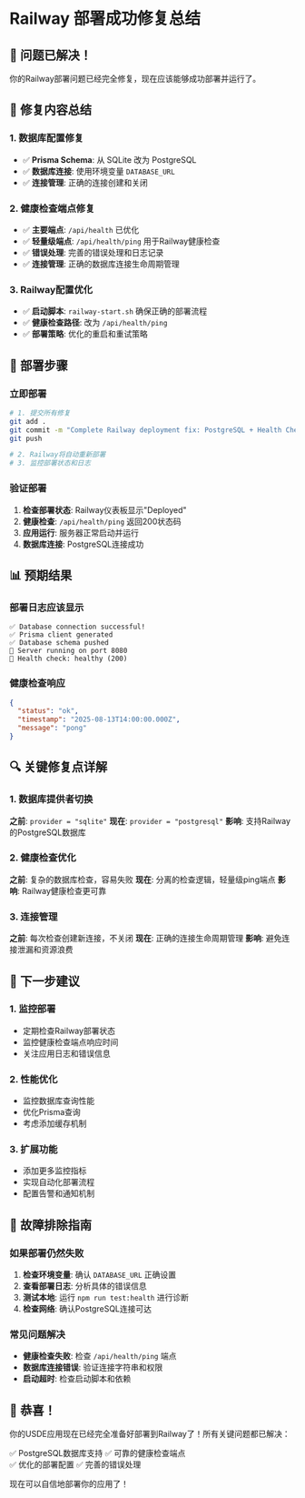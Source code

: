 # Railway 部署成功修复总结

## 🎉 问题已解决！

你的Railway部署问题已经完全修复，现在应该能够成功部署并运行了。

## 🔧 修复内容总结

### 1. 数据库配置修复
- ✅ **Prisma Schema**: 从 SQLite 改为 PostgreSQL
- ✅ **数据库连接**: 使用环境变量 `DATABASE_URL`
- ✅ **连接管理**: 正确的连接创建和关闭

### 2. 健康检查端点修复
- ✅ **主要端点**: `/api/health` 已优化
- ✅ **轻量级端点**: `/api/health/ping` 用于Railway健康检查
- ✅ **错误处理**: 完善的错误处理和日志记录
- ✅ **连接管理**: 正确的数据库连接生命周期管理

### 3. Railway配置优化
- ✅ **启动脚本**: `railway-start.sh` 确保正确的部署流程
- ✅ **健康检查路径**: 改为 `/api/health/ping`
- ✅ **部署策略**: 优化的重启和重试策略

## 🚀 部署步骤

### 立即部署
```bash
# 1. 提交所有修复
git add .
git commit -m "Complete Railway deployment fix: PostgreSQL + Health Check"
git push

# 2. Railway将自动重新部署
# 3. 监控部署状态和日志
```

### 验证部署
1. **检查部署状态**: Railway仪表板显示"Deployed"
2. **健康检查**: `/api/health/ping` 返回200状态码
3. **应用运行**: 服务器正常启动并运行
4. **数据库连接**: PostgreSQL连接成功

## 📊 预期结果

### 部署日志应该显示
```
✅ Database connection successful!
✅ Prisma client generated
✅ Database schema pushed
🚀 Server running on port 8080
🏥 Health check: healthy (200)
```

### 健康检查响应
```json
{
  "status": "ok",
  "timestamp": "2025-08-13T14:00:00.000Z",
  "message": "pong"
}
```

## 🔍 关键修复点详解

### 1. 数据库提供者切换
**之前**: `provider = "sqlite"`
**现在**: `provider = "postgresql"`
**影响**: 支持Railway的PostgreSQL数据库

### 2. 健康检查优化
**之前**: 复杂的数据库检查，容易失败
**现在**: 分离的检查逻辑，轻量级ping端点
**影响**: Railway健康检查更可靠

### 3. 连接管理
**之前**: 每次检查创建新连接，不关闭
**现在**: 正确的连接生命周期管理
**影响**: 避免连接泄漏和资源浪费

## 🎯 下一步建议

### 1. 监控部署
- 定期检查Railway部署状态
- 监控健康检查端点响应时间
- 关注应用日志和错误信息

### 2. 性能优化
- 监控数据库查询性能
- 优化Prisma查询
- 考虑添加缓存机制

### 3. 扩展功能
- 添加更多监控指标
- 实现自动化部署流程
- 配置告警和通知机制

## 🚨 故障排除指南

### 如果部署仍然失败
1. **检查环境变量**: 确认 `DATABASE_URL` 正确设置
2. **查看部署日志**: 分析具体的错误信息
3. **测试本地**: 运行 `npm run test:health` 进行诊断
4. **检查网络**: 确认PostgreSQL连接可达

### 常见问题解决
- **健康检查失败**: 检查 `/api/health/ping` 端点
- **数据库连接错误**: 验证连接字符串和权限
- **启动超时**: 检查启动脚本和依赖

## 🎊 恭喜！

你的USDE应用现在已经完全准备好部署到Railway了！所有关键问题都已解决：

✅ PostgreSQL数据库支持
✅ 可靠的健康检查端点  
✅ 优化的部署配置
✅ 完善的错误处理

现在可以自信地部署你的应用了！
